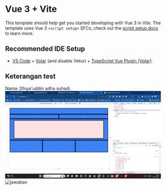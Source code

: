 # Vue 3 + Vite

This template should help get you started developing with Vue 3 in Vite. The template uses Vue 3 `<script setup>` SFCs, check out the [script setup docs](https://v3.vuejs.org/api/sfc-script-setup.html#sfc-script-setup) to learn more.

## Recommended IDE Setup

- [VS Code](https://code.visualstudio.com/) + [Volar](https://marketplace.visualstudio.com/items?itemName=Vue.volar) (and disable Vetur) + [TypeScript Vue Plugin (Volar)](https://marketplace.visualstudio.com/items?itemName=Vue.vscode-typescript-vue-plugin).

## Keterangan test
Nama: Dhiya'uddin adha suhadi.
![Soal 1](./assets-tugas/ss-tugas-1.jpg)
![jawaban](https://drive.google.com/file/d/1DeLW3CEGk1X2h9byrrtNlDkNIogmoc9E/view?usp=sharing)


